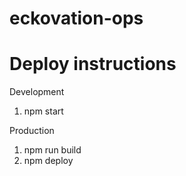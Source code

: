 # eckovation-ops

# Deploy instructions

  
  Development

  1. npm start

  Production

  1. npm run build
  2. npm deploy
